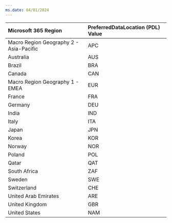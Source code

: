 ```yaml
---
ms.date: 04/01/2024
---
```

|  Microsoft 365 Region                  |  PreferredDataLocation (PDL) Value
|:---------------------------------------|:-------|
|Macro Region Geography 2 - Asia-Pacific |APC
|Australia                               |AUS
|Brazil                                  |BRA
|Canada                                  |CAN
|Macro Region Geography 1 - EMEA         |EUR
|France                                  |FRA
|Germany                                 |DEU
|India                                   |IND
|Italy                                   |ITA
|Japan                                   |JPN
|Korea                                   |KOR
|Norway                                  |NOR
|Poland                                  |POL
|Qatar                                   |QAT
|South Africa                            |ZAF
|Sweden                                  |SWE
|Switzerland                             |CHE
|United Arab Emirates                    |ARE
|United Kingdom                          |GBR
|United States                           |NAM
